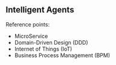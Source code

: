 ## Intelligent Agents

Reference points:
* MicroService
* Domain-Driven Design (DDD)
* Internet of Things (IoT)
* Business Process Management (BPM)
